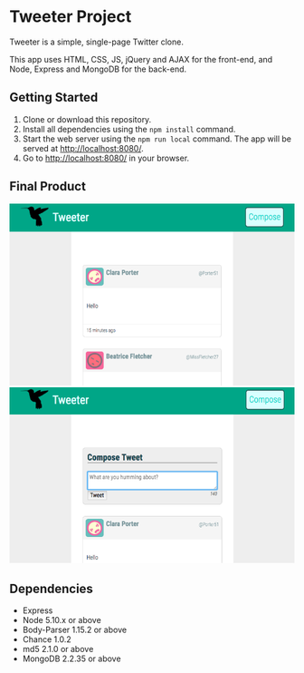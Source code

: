 # Tweeter Project

Tweeter is a simple, single-page Twitter clone.

This app uses HTML, CSS, JS, jQuery and AJAX for the front-end, and Node, Express and MongoDB for the back-end.

## Getting Started

1. Clone or download this repository.
2. Install all dependencies using the `npm install` command.
3. Start the web server using the `npm run local` command. The app will be served at <http://localhost:8080/>.
4. Go to <http://localhost:8080/> in your browser.


## Final Product 

!["Homepage - Start"](https://github.com/Nschulz88/tweeter/blob/93b018ce567bc184351907b0e9ca731caee2c64c/docs/Homepage%20tweeter.png)
!["Tweet Input"](https://github.com/Nschulz88/tweeter/blob/93b018ce567bc184351907b0e9ca731caee2c64c/docs/Insert%20tweet%20twitter.png)


## Dependencies

- Express
- Node 5.10.x or above
- Body-Parser 1.15.2 or above
- Chance 1.0.2
- md5 2.1.0 or above
- MongoDB 2.2.35 or above



